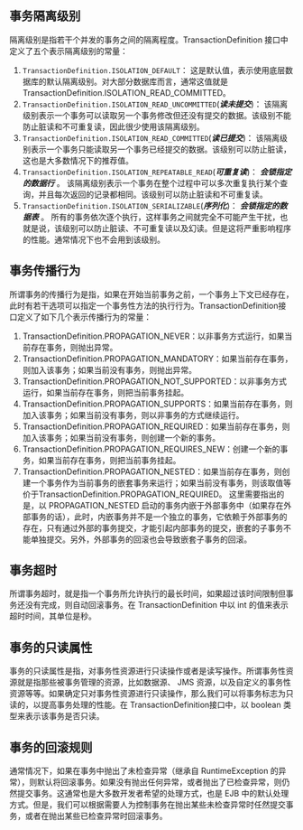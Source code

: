 
## 事务隔离级别
隔离级别是指若干个并发的事务之间的隔离程度。TransactionDefinition 接口中定义了五个表示隔离级别的常量：

1. `TransactionDefinition.ISOLATION_DEFAULT`：
这是默认值，表示使用底层数据库的默认隔离级别。对大部分数据库而言，通常这值就是TransactionDefinition.ISOLATION_READ_COMMITTED。
2. `TransactionDefinition.ISOLATION_READ_UNCOMMITTED`(***读未提交***)：
该隔离级别表示一个事务可以读取另一个事务修改但还没有提交的数据。该级别不能防止脏读和不可重复读，因此很少使用该隔离级别。
3. `TransactionDefinition.ISOLATION_READ_COMMITTED`(***读已提交***)：
该隔离级别表示一个事务只能读取另一个事务已经提交的数据。该级别可以防止脏读，这也是大多数情况下的推荐值。
4. `TransactionDefinition.ISOLATION_REPEATABLE_READ`(***可重复读***)：
***会锁指定的数据行*** 。
该隔离级别表示一个事务在整个过程中可以多次重复执行某个查询，并且每次返回的记录都相同。该级别可以防止脏读和不可重复读。
5. `TransactionDefinition.ISOLATION_SERIALIZABLE`(***序列化***)：
***会锁指定的数据表*** 。
所有的事务依次逐个执行，这样事务之间就完全不可能产生干扰，也就是说，该级别可以防止脏读、不可重复读以及幻读。但是这将严重影响程序的性能。通常情况下也不会用到该级别。




## 事务传播行为
所谓事务的传播行为是指，如果在开始当前事务之前，一个事务上下文已经存在，此时有若干选项可以指定一个事务性方法的执行行为。TransactionDefinition接口定义了如下几个表示传播行为的常量：

1. TransactionDefinition.PROPAGATION_NEVER：以非事务方式运行，如果当前存在事务，则抛出异常。
2. TransactionDefinition.PROPAGATION_MANDATORY：如果当前存在事务，则加入该事务；如果当前没有事务，则抛出异常。 
　　
3. TransactionDefinition.PROPAGATION_NOT_SUPPORTED：以非事务方式运行，如果当前存在事务，则把当前事务挂起。
4. TransactionDefinition.PROPAGATION_SUPPORTS：如果当前存在事务，则加入该事务；如果当前没有事务，则以非事务的方式继续运行。 
　　
5. TransactionDefinition.PROPAGATION_REQUIRED：如果当前存在事务，则加入该事务；如果当前没有事务，则创建一个新的事务。
6. TransactionDefinition.PROPAGATION_REQUIRES_NEW：创建一个新的事务，如果当前存在事务，则把当前事务挂起。 
　　
7. TransactionDefinition.PROPAGATION_NESTED：如果当前存在事务，则创建一个事务作为当前事务的嵌套事务来运行；如果当前没有事务，则该取值等价于TransactionDefinition.PROPAGATION_REQUIRED。
这里需要指出的是，以 PROPAGATION_NESTED 启动的事务内嵌于外部事务中（如果存在外部事务的话），此时，内嵌事务并不是一个独立的事务，它依赖于外部事务的存在，只有通过外部的事务提交，才能引起内部事务的提交，嵌套的子事务不能单独提交。另外，外部事务的回滚也会导致嵌套子事务的回滚。

## 事务超时
所谓事务超时，就是指一个事务所允许执行的最长时间，如果超过该时间限制但事务还没有完成，则自动回滚事务。在 TransactionDefinition 中以 int 的值来表示超时时间，其单位是秒。


## 事务的只读属性
事务的只读属性是指，对事务性资源进行只读操作或者是读写操作。所谓事务性资源就是指那些被事务管理的资源，比如数据源、 JMS 资源，以及自定义的事务性资源等等。如果确定只对事务性资源进行只读操作，那么我们可以将事务标志为只读的，以提高事务处理的性能。在 TransactionDefinition接口中，以 boolean 类型来表示该事务是否只读。

## 事务的回滚规则
通常情况下，如果在事务中抛出了未检查异常（继承自 RuntimeException 的异常），则默认将回滚事务。如果没有抛出任何异常，或者抛出了已检查异常，则仍然提交事务。这通常也是大多数开发者希望的处理方式，也是 EJB 中的默认处理方式。但是，我们可以根据需要人为控制事务在抛出某些未检查异常时任然提交事务，或者在抛出某些已检查异常时回滚事务。
